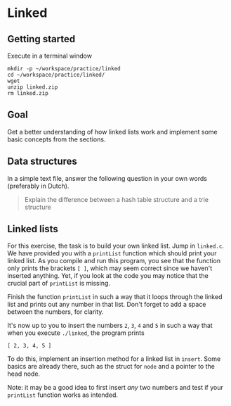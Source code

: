# Linked

## Getting started

Execute in a terminal window

    mkdir -p ~/workspace/practice/linked
    cd ~/workspace/practice/linked/
    wget
    unzip linked.zip
    rm linked.zip

## Goal

Get a better understanding of how linked lists work and implement some basic concepts from the sections.

## Data structures

In a simple text file, answer the following question in your own words (preferably in Dutch).

> Explain the difference between a hash table structure and a trie structure

## Linked lists

For this exercise, the task is to build your own linked list. Jump in `linked.c`. We have provided you with a `printList` function which should print your linked list. As you compile and run this program, you see that the function only prints the brackets `[ ]`, which may seem correct since we haven't inserted anything. Yet, if you look at the code you may notice that the crucial part of `printList` is missing.

Finish the function `printList` in such a way that it loops through the linked list and prints out any number in that list. Don't forget to add a space between the numbers, for clarity. 

It's now up to you to insert the numbers `2`, `3`, `4` and `5` in such a way that when you execute `./linked`, the program prints

    [ 2, 3, 4, 5 ]

To do this, implement an insertion method for a linked list in `insert`. Some basics are already there, such as the struct for `node` and a pointer to the head node.

Note: it may be a good idea to first insert _any_ two numbers and test if your `printList` function works as intended.
